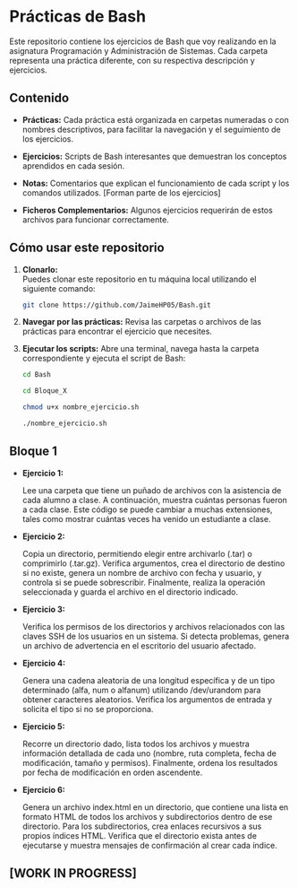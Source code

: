 # Prácticas de Bash

Este repositorio contiene los ejercicios de Bash que voy realizando en la asignatura Programación y Administración de Sistemas. Cada carpeta representa una práctica diferente, con su respectiva descripción y ejercicios.

## Contenido

- **Prácticas:** Cada práctica está organizada en carpetas numeradas o con nombres descriptivos, para facilitar la navegación y el seguimiento de los ejercicios.
  
- **Ejercicios:** Scripts de Bash interesantes que demuestran los conceptos aprendidos en cada sesión.
  
- **Notas:** Comentarios que explican el funcionamiento de cada script y los comandos utilizados. [Forman parte de los ejercicios]

- **Ficheros Complementarios:** Algunos ejercicios requerirán de estos archivos para funcionar correctamente.

## Cómo usar este repositorio

1. **Clonarlo:**  
   Puedes clonar este repositorio en tu máquina local utilizando el siguiente comando:
   ```bash
   git clone https://github.com/JaimeHP05/Bash.git

2. **Navegar por las prácticas:**
  Revisa las carpetas o archivos de las prácticas para encontrar el ejercicio que necesites.

3. **Ejecutar los scripts:**
  Abre una terminal, navega hasta la carpeta correspondiente y ejecuta el script de Bash:
    ```bash
    cd Bash
    
    cd Bloque_X
    
    chmod u+x nombre_ejercicio.sh
    
    ./nombre_ejercicio.sh
    

## Bloque 1

- **Ejercicio 1:**
  
   Lee una carpeta que tiene un puñado de archivos con la asistencia de cada alumno a clase. A continuación, muestra cuántas personas fueron a cada clase. Este código se puede cambiar a muchas extensiones, tales como mostrar cuántas veces ha venido un estudiante a clase.
  

- **Ejercicio 2:**
  
   Copia un directorio, permitiendo elegir entre archivarlo (.tar) o comprimirlo (.tar.gz). Verifica argumentos, crea el directorio de destino si no existe, genera un nombre de archivo con fecha y usuario, y controla si se puede sobrescribir. Finalmente, realiza la operación seleccionada y guarda el archivo en el directorio indicado.


- **Ejercicio 3:**
  
   Verifica los permisos de los directorios y archivos relacionados con las claves SSH de los usuarios en un sistema. Si detecta problemas, genera un archivo de advertencia en el escritorio del usuario afectado.

- **Ejercicio 4:**

  Genera una cadena aleatoria de una longitud específica y de un tipo determinado (alfa, num o alfanum) utilizando /dev/urandom para obtener caracteres aleatorios. Verifica los argumentos de entrada y solicita el tipo si no se proporciona.

- **Ejercicio 5:**

  Recorre un directorio dado, lista todos los archivos y muestra información detallada de cada uno (nombre, ruta completa, fecha de modificación, tamaño y permisos). Finalmente, ordena los resultados por fecha de modificación en orden ascendente.

- **Ejercicio 6:**
  
  Genera un archivo index.html en un directorio, que contiene una lista en formato HTML de todos los archivos y subdirectorios dentro de ese directorio. Para los subdirectorios, crea enlaces recursivos a sus propios índices HTML. Verifica que el directorio exista antes de ejecutarse y muestra mensajes de confirmación al crear cada índice.
## [WORK IN PROGRESS]
